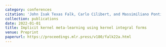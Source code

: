 ```yaml
---
category: conferences
citation: 'John Isak Texas Falk, Carlo Cilibert, and Massimiliano Pontil. "Implicit kernel meta-learning using kernel integral forms", 2022.'
collection: publications
date: 2022-01-01
title: Implicit kernel meta-learning using kernel integral forms
venue: Preprint
paperurl: https://proceedings.mlr.press/v180/falk22a.html
---
```


